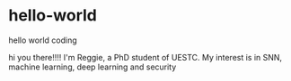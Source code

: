 # hello-world
hello world coding

hi you there!!!!
I'm Reggie, a PhD student of UESTC. My interest is in SNN, machine learning, deep learning and security
